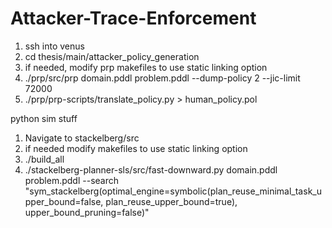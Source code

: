 # Attacker-Trace-Enforcement

1. ssh into venus
2. cd thesis/main/attacker_policy_generation
3. if needed, modify prp makefiles to use static linking option
4. ./prp/src/prp domain.pddl problem.pddl --dump-policy 2 --jic-limit 72000
5. ./prp/prp-scripts/translate_policy.py > human_policy.pol

python sim stuff



1. Navigate to stackelberg/src
2. if needed modify makefiles to use static linking option
3. ./build_all
4. ./stackelberg-planner-sls/src/fast-downward.py domain.pddl problem.pddl --search "sym_stackelberg(optimal_engine=symbolic(plan_reuse_minimal_task_upper_bound=false, plan_reuse_upper_bound=true), upper_bound_pruning=false)"